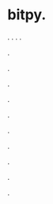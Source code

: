 # bitpy.
.
.
.
.












.






















































.
























.



























.

















































































.































































.































































































.















.


































































.


























.

